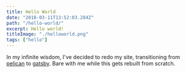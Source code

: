 ```yaml
---
title: Hello World
date: "2018-03-11T13:52:03.284Z"
path: "/hello-world/"
excerpt: Hello world!
titleImage: "./helloworld.png"
tags: ["hello"]
---
```


In my infinite wisdom, I've decided to redo my site, transitioning from [pelican](https://blog.getpelican.com/) to [gatsby](https://www.gatsbyjs.org). Bare with me while this gets rebuilt from scratch.
